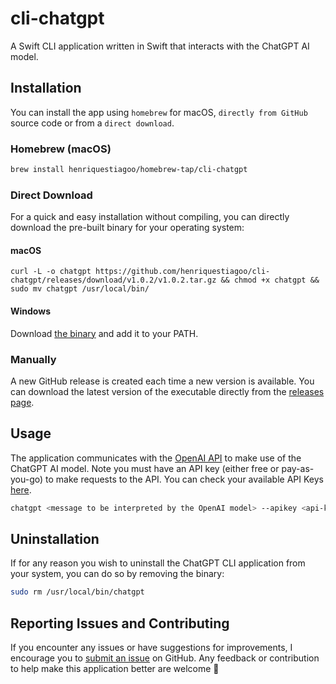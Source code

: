 # cli-chatgpt

A Swift CLI application written in Swift that interacts with the ChatGPT AI model.

## Installation

You can install the app using `homebrew` for macOS, `directly from GitHub` source code or from a `direct download`.

### Homebrew (macOS)

```bash
brew install henriquestiagoo/homebrew-tap/cli-chatgpt
```

### Direct Download

For a quick and easy installation without compiling, you can directly download the pre-built binary for your operating system:

#### macOS

```shell
curl -L -o chatgpt https://github.com/henriquestiagoo/cli-chatgpt/releases/download/v1.0.2/v1.0.2.tar.gz && chmod +x chatgpt && sudo mv chatgpt /usr/local/bin/
```

#### Windows

Download [the binary](https://github.com/henriquestiagoo/cli-chatgpt/releases/download/v1.0.2/v1.0.2.exe.zip) and add it to your PATH.

### Manually

A new GitHub release is created each time a new version is available. You can download the latest version of the executable directly from the [releases page](https://github.com/henriquestiagoo/cli-chatgpt/releases).

## Usage

The application communicates with the [OpenAI API](https://platform.openai.com/docs/api-reference) to make use of the ChatGPT AI model. Note you must have an API key (either free or pay-as-you-go) to make requests to the API. You can check your available API Keys [here](https://platform.openai.com/account/api-keys). 

```bash
chatgpt <message to be interpreted by the OpenAI model> --apikey <api-key>
```

## Uninstallation

If for any reason you wish to uninstall the ChatGPT CLI application from your system, you can do so by removing the binary:

```bash
sudo rm /usr/local/bin/chatgpt
```

## Reporting Issues and Contributing

If you encounter any issues or have suggestions for improvements, I encourage you to [submit an issue](https://github.com/henriquestiagoo/cli-chatgpt/issues/new) on GitHub. Any  feedback or contribution to help make this application better are welcome 🙂
